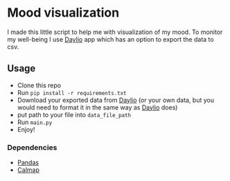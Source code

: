 # Mood visualization
I made this little script to help me with visualization of my mood.
To monitor my well-being I use [Daylio](https://daylio.net/)  app which has an option to export the data to csv.

## Usage
- Clone this repo
- Run `pip install -r requirements.txt`
- Download your exported data from [Daylio](https://daylio.net/) (or your own data, but you would need to format it in the same way as [Daylio](https://daylio.net/) does)
- put path to your file into `data_file_path`
- Run `main.py`
- Enjoy!

### Dependencies
- [Pandas](https://pandas.pydata.org/)
- [Calmap](https://pypi.org/project/calmap/)